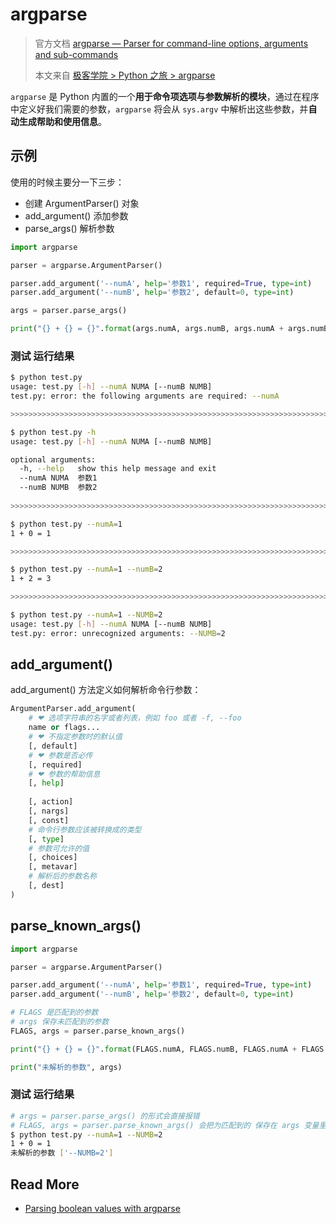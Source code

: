 # argparse



> 官方文档 [argparse — Parser for command-line options, arguments and sub-commands](https://docs.python.org/3/library/argparse.html)
>
> 本文来自 [极客学院 > Python 之旅 > argparse](http://wiki.jikexueyuan.com/project/explore-python/Standard-Modules/argparse.html)



`argparse` 是 Python 内置的一个**用于命令项选项与参数解析的模块**，通过在程序中定义好我们需要的参数，`argparse` 将会从 `sys.argv` 中解析出这些参数，并**自动生成帮助和使用信息**。


## 示例
使用的时候主要分一下三步：
- 创建 ArgumentParser() 对象
- add_argument() 添加参数
- parse_args() 解析参数

```python
import argparse

parser = argparse.ArgumentParser()

parser.add_argument('--numA', help='参数1', required=True, type=int)
parser.add_argument('--numB', help='参数2', default=0, type=int)

args = parser.parse_args()

print("{} + {} = {}".format(args.numA, args.numB, args.numA + args.numB))
```

### 测试 运行结果

```bash
$ python test.py
usage: test.py [-h] --numA NUMA [--numB NUMB]
test.py: error: the following arguments are required: --numA

>>>>>>>>>>>>>>>>>>>>>>>>>>>>>>>>>>>>>>>>>>>>>>>>>>>>>>>>>>>>>>>>>>>>>>>>>>>>>>

$ python test.py -h
usage: test.py [-h] --numA NUMA [--numB NUMB]

optional arguments:
  -h, --help   show this help message and exit
  --numA NUMA  参数1
  --numB NUMB  参数2
 
>>>>>>>>>>>>>>>>>>>>>>>>>>>>>>>>>>>>>>>>>>>>>>>>>>>>>>>>>>>>>>>>>>>>>>>>>>>>>>

$ python test.py --numA=1 
1 + 0 = 1

>>>>>>>>>>>>>>>>>>>>>>>>>>>>>>>>>>>>>>>>>>>>>>>>>>>>>>>>>>>>>>>>>>>>>>>>>>>>>>

$ python test.py --numA=1 --numB=2
1 + 2 = 3

>>>>>>>>>>>>>>>>>>>>>>>>>>>>>>>>>>>>>>>>>>>>>>>>>>>>>>>>>>>>>>>>>>>>>>>>>>>>>>

$ python test.py --numA=1 --NUMB=2
usage: test.py [-h] --numA NUMA [--numB NUMB]
test.py: error: unrecognized arguments: --NUMB=2

```



## add_argument() 

add_argument() 方法定义如何解析命令行参数：

```python
ArgumentParser.add_argument(
    # ❤ 选项字符串的名字或者列表，例如 foo 或者 -f, --foo
    name or flags...
    # ❤ 不指定参数时的默认值
    [, default]
    # ❤ 参数是否必传
    [, required]
    # ❤ 参数的帮助信息
    [, help]
    
    [, action]
    [, nargs]
    [, const]
    # 命令行参数应该被转换成的类型
    [, type]
    # 参数可允许的值
    [, choices]
    [, metavar]
    # 解析后的参数名称
    [, dest]
)
```



## parse_known_args()

```python
import argparse

parser = argparse.ArgumentParser()

parser.add_argument('--numA', help='参数1', required=True, type=int)
parser.add_argument('--numB', help='参数2', default=0, type=int)

# FLAGS 是匹配到的参数
# args 保存未匹配到的参数
FLAGS, args = parser.parse_known_args()

print("{} + {} = {}".format(FLAGS.numA, FLAGS.numB, FLAGS.numA + FLAGS.numB))

print("未解析的参数", args)

```

### 测试 运行结果

```bash
# args = parser.parse_args() 的形式会直接报错 
# FLAGS, args = parser.parse_known_args() 会把为匹配到的 保存在 args 变量里
$ python test.py --numA=1 --NUMB=2
1 + 0 = 1
未解析的参数 ['--NUMB=2']
```



## Read More

- [Parsing boolean values with argparse](https://stackoverflow.com/questions/15008758/parsing-boolean-values-with-argparse)

